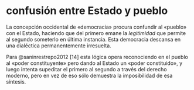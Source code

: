 # confusión entre Estado y pueblo

La concepción occidental de «democracia» procura confundir al «pueblo» con el Estado, haciendo que del primero emane la *legitimidad* que permite al segundo someterlo en última instancia. Esta democracia descansa en una dialéctica permanentemente irresuelta.

Para @saninrestrepo2012 [14] esta lógica opera reconociendo en el pueblo al «poder constituyente» pero dando al Estado un «poder constituido», y luego intenta supeditar el primero al segundo a través del derecho moderno, pero en vez de eso sólo demuestra la imposibilidad de esa síntesis.
